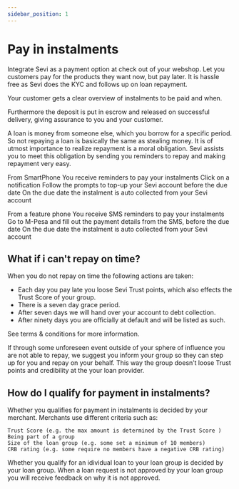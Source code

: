 ```yaml
---
sidebar_position: 1
---
```


# Pay in instalments

Integrate Sevi as a payment option at check out of your webshop. Let you customers pay for the products they want now, but pay later. It is hassle free as Sevi does the KYC and follows up on loan repayment. 

Your customer gets a clear overview of instalments to be paid and when. 

Furthermore the deposit is put in escrow and released on successful delivery, giving assurance to you and your customer.

A loan is money from someone else, which you borrow for a specific period. So not repaying a loan is basically the same as stealing money. It is of utmost importance to realize repayment is a moral obligation. Sevi assists you to meet this obligation by sending you reminders to repay and making repayment very easy.

From SmartPhone
You receive reminders to pay your instalments
Click on a notification
Follow the prompts to top-up your Sevi account before the due date
On the due date the instalment is auto collected from your Sevi account

From a feature phone
You receive SMS reminders to pay your instalments
Go to M-Pesa and fill out the payment details from the SMS, before the due date
On the due date the instalment is auto collected from your Sevi account


## What if i can't repay on time?

When you do not repay on time the following actions are taken:

- Each day you pay late you loose Sevi Trust points, which also effects the Trust Score of your group.
- There is a seven day grace period.
- After seven days we will hand over your account to debt collection.
- After ninety days you are officially at default and will be listed as such.

See terms & conditions for more information.

If through some unforeseen event outside of your sphere of influence you are not able to repay, we suggest you inform your group so they can step up for you and repay on your behalf. This way the group doesn’t loose Trust points and credibility at the your loan provider.



## How do I qualify for payment in instalments?

Whether you qualifies for payment in instalments is decided by your merchant. Merchants use different criteria such as:

    Trust Score (e.g. the max amount is determined by the Trust Score )
    Being part of a group
    Size of the loan group (e.g. some set a minimum of 10 members)
    CRB rating (e.g. some require no members have a negative CRB rating)

Whether you qualify for an idividual loan to your loan group is decided by your loan group. When a loan request is not approved by your loan group you will receive feedback on why it is not approved.
